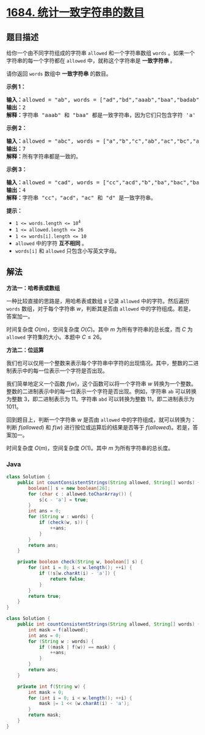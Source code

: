 # [1684. 统计一致字符串的数目](https://leetcode.cn/problems/count-the-number-of-consistent-strings)

## 题目描述

<p>给你一个由不同字符组成的字符串 <code>allowed</code> 和一个字符串数组 <code>words</code> 。如果一个字符串的每一个字符都在 <code>allowed</code> 中，就称这个字符串是 <strong>一致字符串 </strong>。</p>

<p>请你返回 <code>words</code> 数组中 <strong>一致字符串</strong> 的数目。</p>



<p><strong>示例 1：</strong></p>

<pre>
<b>输入：</b>allowed = "ab", words = ["ad","bd","aaab","baa","badab"]
<b>输出：</b>2
<b>解释：</b>字符串 "aaab" 和 "baa" 都是一致字符串，因为它们只包含字符 'a' 和 'b' 。
</pre>

<p><strong>示例 2：</strong></p>

<pre>
<b>输入：</b>allowed = "abc", words = ["a","b","c","ab","ac","bc","abc"]
<b>输出：</b>7
<b>解释：</b>所有字符串都是一致的。
</pre>

<p><strong>示例 3：</strong></p>

<pre>
<b>输入：</b>allowed = "cad", words = ["cc","acd","b","ba","bac","bad","ac","d"]
<b>输出：</b>4
<b>解释：</b>字符串 "cc"，"acd"，"ac" 和 "d" 是一致字符串。
</pre>



<p><strong>提示：</strong></p>

<ul>
	<li><code>1 <= words.length <= 10<sup>4</sup></code></li>
	<li><code>1 <= allowed.length <=<sup> </sup>26</code></li>
	<li><code>1 <= words[i].length <= 10</code></li>
	<li><code>allowed</code> 中的字符 <strong>互不相同</strong> 。</li>
	<li><code>words[i]</code> 和 <code>allowed</code> 只包含小写英文字母。</li>
</ul>

## 解法

**方法一：哈希表或数组**

一种比较直接的思路是，用哈希表或数组 $s$ 记录 `allowed` 中的字符。然后遍历 `words` 数组，对于每个字符串 $w$，判断其是否由 `allowed` 中的字符组成。若是，答案加一。

时间复杂度 $O(m)$，空间复杂度 $O(C)$。其中 $m$ 为所有字符串的总长度，而 $C$ 为 `allowed` 字符集的大小。本题中 $C \leq 26$。

**方法二：位运算**

我们也可以仅用一个整数来表示每个字符串中字符的出现情况。其中，整数的二进制表示中的每一位表示一个字符是否出现。

我们简单地定义一个函数 $f(w)$，这个函数可以将一个字符串 $w$ 转换为一个整数。整数的二进制表示中的每一位表示一个字符是否出现。例如，字符串 `ab` 可以转换为整数 $3$，即二进制表示为 $11$。字符串 `abd` 可以转换为整数 $11$，即二进制表示为 $1011$。

回到题目上，判断一个字符串 $w$ 是否由 `allowed` 中的字符组成，就可以转换为：判断 $f(allowed)$ 和 $f(w)$ 进行按位或运算后的结果是否等于 $f(allowed)$。若是，答案加一。

时间复杂度 $O(m)$，空间复杂度 $O(1)$。其中 $m$ 为所有字符串的总长度。

### **Java**

```java
class Solution {
    public int countConsistentStrings(String allowed, String[] words) {
        boolean[] s = new boolean[26];
        for (char c : allowed.toCharArray()) {
            s[c - 'a'] = true;
        }
        int ans = 0;
        for (String w : words) {
            if (check(w, s)) {
                ++ans;
            }
        }
        return ans;
    }

    private boolean check(String w, boolean[] s) {
        for (int i = 0; i < w.length(); ++i) {
            if (!s[w.charAt(i) - 'a']) {
                return false;
            }
        }
        return true;
    }
}
```

```java
class Solution {
    public int countConsistentStrings(String allowed, String[] words) {
        int mask = f(allowed);
        int ans = 0;
        for (String w : words) {
            if ((mask | f(w)) == mask) {
                ++ans;
            }
        }
        return ans;
    }

    private int f(String w) {
        int mask = 0;
        for (int i = 0; i < w.length(); ++i) {
            mask |= 1 << (w.charAt(i) - 'a');
        }
        return mask;
    }
}
```
